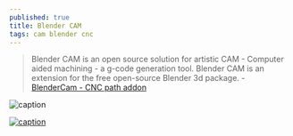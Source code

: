 ```yaml
---
published: true
title: Blender CAM
tags: cam blender cnc
---
```

> Blender CAM is an open source solution for artistic CAM - Computer aided machining - a g-code generation tool. Blender CAM is an extension for the free open-source Blender 3d package. - [BlenderCam - CNC path addon](https://github.com/vilemduha/blendercam)

![caption](https://cloud.githubusercontent.com/assets/648108/12375710/7a24b868-bca6-11e5-99a8-8c8c02e89724.png)

[![caption](https://img.youtube.com/vi/jR8jt6dJPfE/0.jpg)](https://www.youtube.com/watch?v=jR8jt6dJPfE)